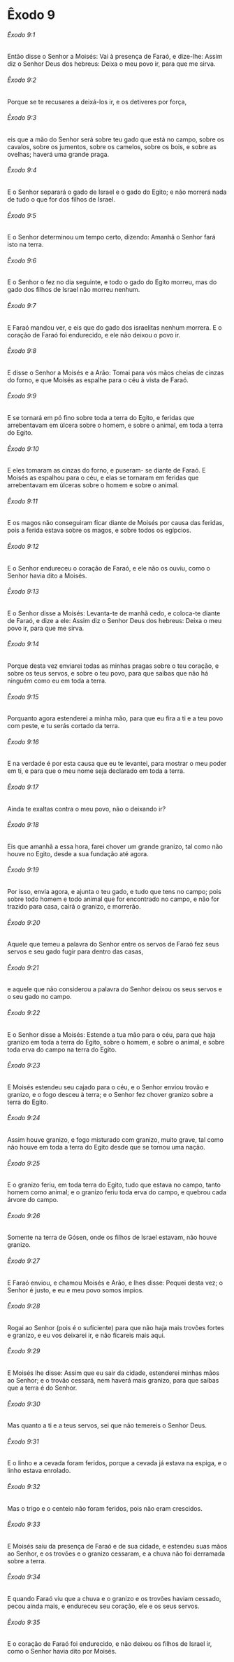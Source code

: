 # Êxodo 9

###### Êxodo 9:1

Então disse o Senhor a Moisés: Vai à presença de Faraó, e dize-lhe: Assim diz o Senhor Deus dos hebreus: Deixa o meu povo ir, para que me sirva.

###### Êxodo 9:2

Porque se te recusares a deixá-los ir, e os detiveres por força,

###### Êxodo 9:3

eis que a mão do Senhor será sobre teu gado que está no campo, sobre os cavalos, sobre os jumentos, sobre os camelos, sobre os bois, e sobre as ovelhas; haverá uma grande praga.

###### Êxodo 9:4

E o Senhor separará o gado de Israel e o gado do Egito; e não morrerá nada de tudo o que for dos filhos de Israel.

###### Êxodo 9:5

E o Senhor determinou um tempo certo, dizendo: Amanhã o Senhor fará isto na terra.

###### Êxodo 9:6

E o Senhor o fez no dia seguinte, e todo o gado do Egito morreu, mas do gado dos filhos de Israel não morreu nenhum.

###### Êxodo 9:7

E Faraó mandou ver, e eis que do gado dos israelitas nenhum morrera. E o coração de Faraó foi endurecido, e ele não deixou o povo ir.

###### Êxodo 9:8

E disse o Senhor a Moisés e a Arão: Tomai para vós mãos cheias de cinzas do forno, e que Moisés as espalhe para o céu à vista de Faraó.

###### Êxodo 9:9

E se tornará em pó fino sobre toda a terra do Egito, e feridas que arrebentavam em úlcera sobre o homem, e sobre o animal, em toda a terra do Egito.

###### Êxodo 9:10

E eles tomaram as cinzas do forno, e puseram- se diante de Faraó. E Moisés as espalhou para o céu, e elas se tornaram em feridas que arrebentavam em úlceras sobre o homem e sobre o animal.

###### Êxodo 9:11

E os magos não conseguiram ficar diante de Moisés por causa das feridas, pois a ferida estava sobre os magos, e sobre todos os egípcios.

###### Êxodo 9:12

E o Senhor endureceu o coração de Faraó, e ele não os ouviu, como o Senhor havia dito a Moisés.

###### Êxodo 9:13

E o Senhor disse a Moisés: Levanta-te de manhã cedo, e coloca-te diante de Faraó, e dize a ele: Assim diz o Senhor Deus dos hebreus: Deixa o meu povo ir, para que me sirva.

###### Êxodo 9:14

Porque desta vez enviarei todas as minhas pragas sobre o teu coração, e sobre os teus servos, e sobre o teu povo, para que saibas que não há ninguém como eu em toda a terra.

###### Êxodo 9:15

Porquanto agora estenderei a minha mão, para que eu fira a ti e a teu povo com peste, e tu serás cortado da terra.

###### Êxodo 9:16

E na verdade é por esta causa que eu te levantei, para mostrar o meu poder em ti, e para que o meu nome seja declarado em toda a terra.

###### Êxodo 9:17

Ainda te exaltas contra o meu povo, não o deixando ir?

###### Êxodo 9:18

Eis que amanhã a essa hora, farei chover um grande granizo, tal como não houve no Egito, desde a sua fundação até agora.

###### Êxodo 9:19

Por isso, envia agora, e ajunta o teu gado, e tudo que tens no campo; pois sobre todo homem e todo animal que for encontrado no campo, e não for trazido para casa, cairá o granizo, e morrerão.

###### Êxodo 9:20

Aquele que temeu a palavra do Senhor entre os servos de Faraó fez seus servos e seu gado fugir para dentro das casas,

###### Êxodo 9:21

e aquele que não considerou a palavra do Senhor deixou os seus servos e o seu gado no campo.

###### Êxodo 9:22

E o Senhor disse a Moisés: Estende a tua mão para o céu, para que haja granizo em toda a terra do Egito, sobre o homem, e sobre o animal, e sobre toda erva do campo na terra do Egito.

###### Êxodo 9:23

E Moisés estendeu seu cajado para o céu, e o Senhor enviou trovão e granizo, e o fogo desceu à terra; e o Senhor fez chover granizo sobre a terra do Egito.

###### Êxodo 9:24

Assim houve granizo, e fogo misturado com granizo, muito grave, tal como não houve em toda a terra do Egito desde que se tornou uma nação.

###### Êxodo 9:25

E o granizo feriu, em toda terra do Egito, tudo que estava no campo, tanto homem como animal; e o granizo feriu toda erva do campo, e quebrou cada árvore do campo.

###### Êxodo 9:26

Somente na terra de Gósen, onde os filhos de Israel estavam, não houve granizo.

###### Êxodo 9:27

E Faraó enviou, e chamou Moisés e Arão, e lhes disse: Pequei desta vez; o Senhor é justo, e eu e meu povo somos ímpios.

###### Êxodo 9:28

Rogai ao Senhor (pois é o suficiente) para que não haja mais trovões fortes e granizo, e eu vos deixarei ir, e não ficareis mais aqui.

###### Êxodo 9:29

E Moisés lhe disse: Assim que eu sair da cidade, estenderei minhas mãos ao Senhor; e o trovão cessará, nem haverá mais granizo, para que saibas que a terra é do Senhor.

###### Êxodo 9:30

Mas quanto a ti e a teus servos, sei que não temereis o Senhor Deus.

###### Êxodo 9:31

E o linho e a cevada foram feridos, porque a cevada já estava na espiga, e o linho estava enrolado.

###### Êxodo 9:32

Mas o trigo e o centeio não foram feridos, pois não eram crescidos.

###### Êxodo 9:33

E Moisés saiu da presença de Faraó e de sua cidade, e estendeu suas mãos ao Senhor, e os trovões e o granizo cessaram, e a chuva não foi derramada sobre a terra.

###### Êxodo 9:34

E quando Faraó viu que a chuva e o granizo e os trovões haviam cessado, pecou ainda mais, e endureceu seu coração, ele e os seus servos.

###### Êxodo 9:35

E o coração de Faraó foi endurecido, e não deixou os filhos de Israel ir, como o Senhor havia dito por Moisés.

